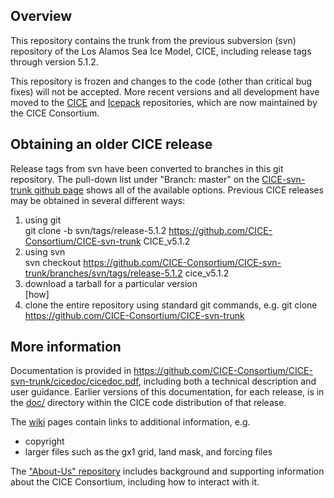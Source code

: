 ## Overview

This repository contains the trunk from the previous subversion (svn) repository of the Los Alamos Sea Ice Model, CICE, including release tags through version 5.1.2. 

This repository is frozen and changes to the code (other than critical bug fixes) will not be accepted. More recent versions and all development have moved to the [CICE](https://github.com/CICE-Consortium/CICE) and [Icepack](https://github.com/CICE-Consortium/Icepack) repositories, which are now maintained by the CICE Consortium. 

## Obtaining an older CICE release

Release tags from svn have been converted to branches in this git repository.  The pull-down list under "Branch: master" on the [CICE-svn-trunk github page](https://github.com/CICE-Consortium/CICE-svn-trunk) shows all of the available options.
Previous CICE releases may be obtained in several different ways:     
1.  using git    
  git clone -b svn/tags/release-5.1.2 https://github.com/CICE-Consortium/CICE-svn-trunk CICE_v5.1.2
2.  using svn    
  svn checkout https://github.com/CICE-Consortium/CICE-svn-trunk/branches/svn/tags/release-5.1.2 cice_v5.1.2   
3.  download a tarball for a particular version    
[how]
4. clone the entire repository using standard git commands, e.g. 
  git clone https://github.com/CICE-Consortium/CICE-svn-trunk

## More information

Documentation is provided in https://github.com/CICE-Consortium/CICE-svn-trunk/cicedoc/cicedoc.pdf, including both a technical description and user guidance.
Earlier versions of this documentation, for each release, is in the [doc/](https://github.com/CICE-Consortium/CICE-svn-trunk/cice/doc/) directory within the CICE code distribution of that release.

The [wiki](https://github.com/CICE-Consortium/CICE-svn-trunk/wiki) pages contain links to additional information, e.g.    
- copyright 
- larger files such as the gx1 grid, land mask, and forcing files

The ["About-Us" repository](https://github.com/CICE-Consortium/About-Us) includes background and supporting information about the CICE Consortium, including how to interact with it.    
